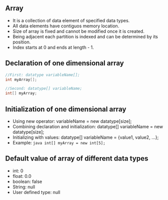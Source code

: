 ## Array

- It is a collection of data element of specified data types.
- All data elements have contiguos memory location.
- Size of array is fixed and cannot be modified once it is created.
- Being adjacent each partition is indexed and can be determined by its position.
- Index starts at 0 and ends at length - 1.

## Declaration of one dimensional array

```java
//First: datatype variableName[];
int myArray[];

//Second: datatype[] variableName;
int[] myArray;

```

## Initialization of one dimensional array

- Using new operator: variableName = new datatype[size]; 
- Combining declaration and initialization: datatype[] variableName = new datatype[size];
- Initializing with values: datatype[] variableName = {value1, value2, ...};
- Example: ```java int[] myArray = new int[5]; ```

## Default value of array of different data types

- int: 0
- float: 0.0
- boolean: false
- String: null
- User defined type: null





